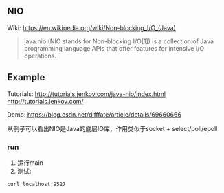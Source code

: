 ## NIO

Wiki: <https://en.wikipedia.org/wiki/Non-blocking_I/O_(Java)>

> java.nio (NIO stands for Non-blocking I/O[1]) is 
> a collection of Java programming language APIs 
> that offer features for intensive I/O operations.


## Example

Tutorials:  <http://tutorials.jenkov.com/java-nio/index.html>  <http://tutorials.jenkov.com/>

Demo: <https://blog.csdn.net/difffate/article/details/69660666>

从例子可以看出NIO是Java的底层IO库，作用类似于socket + select/poll/epoll

### run

1. 运行main
2. 测试:
```sh
curl localhost:9527
```
